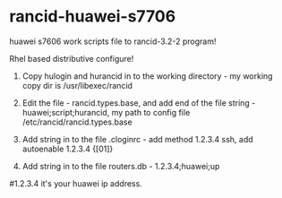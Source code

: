 # rancid-huawei-s7706
huawei s7606 work scripts file to rancid-3.2-2 program!

Rhel based distributive configure!

1) Copy hulogin and hurancid in to the working directory - my working copy dir is /usr/libexec/rancid

2) Edit the file - rancid.types.base, and add end of the file string - huawei;script;hurancid,  my path to config file /etc/rancid/rancid.types.base

3) Add string in to the file .cloginrc - add method 1.2.3.4 ssh, add autoenable 1.2.3.4 {[01]}

4) Add string in to the file routers.db - 1.2.3.4;huawei;up

#1.2.3.4 it's your huawei ip address.
